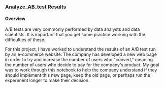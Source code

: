 
### Analyze_AB_test Results

#### Overview

A/B tests are very commonly performed by data analysts and data scientists. It is important that you get some practice working with the difficulties of these.

For this project, I have worked to understand the results of an A/B test run by an e-commerce website. The company has developed a new web page in order to try and increase the number of users who "convert," meaning the number of users who decide to pay for the company's product. My goal was to work through this notebook to help the company understand if they should implement this new page, keep the old page, or perhaps run the experiment longer to make their decision.
